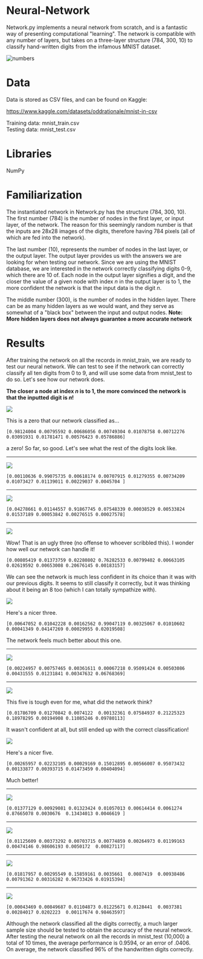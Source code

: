 # Neural-Network

Network.py implements a neural network from scratch, and is a fantastic way of presenting computational "learning". The network is compatible with any number of layers,
but takes on a three-layer structure (784, 300, 10) to classify hand-written digits from the infamous MNIST dataset. 


![numbers](https://user-images.githubusercontent.com/66577070/187332068-8668d0b2-1645-4cc2-9a4d-622d3dc2fef5.jpg)

# Data
Data is stored as CSV files, and can be found on Kaggle:

https://www.kaggle.com/datasets/oddrationale/mnist-in-csv

Training data: mnist_train.csv                           
Testing data: mnist_test.csv

# Libraries

NumPy

# Familiarization

The instantiated network in Network.py has the structure (784, 300, 10). The first number (784) is the number of nodes in the first layer, or input layer, of the network. The reason for this seemingly random number is that the inputs are 28x28 images of the digits, therefore having 784 pixels (all of which are fed into the network). 

The last number (10), represents the number of nodes in the last layer, or the output layer. The output layer provides us with the answers we are looking for when testing our network. Since we are using the MNIST database, we are interested in the network correctly classifying digits 0-9, which there are 10 of. Each node in the output layer signifies a digit, and the closer the value of a given node with index *n* in the output layer is to 1, the more confident the network is that the input data is the digit *n*. 

The middle number (300), is the number of nodes in the hidden layer. There can be as many hidden layers as we would want, and they serve as somewhat of a "black box" between the input and output nodes. **Note: More hidden layers does not always guarantee a more accurate network**

# Results

After training the network on all the records in mnist_train, we are ready to test our neural network. We can test to see if the network can correctly classify all ten digits from 0 to 9, and will use some data from mnist_test to do so. Let's see how our network does. 

**The closer a node at index *n* is to 1, the more convinced the network is that the inputted digit is *n*!**

![](https://i.imgur.com/Q1hwdEX.png)

This is a zero that our network classified as...

``` 
[0.98124004 0.00795592 0.00686056 0.00749304 0.01078758 0.00712276 0.03091931 0.01781471 0.00576423 0.05786886]
```

a zero! So far, so good. Let's see what the rest of the digits look like. 

----
![](https://i.imgur.com/KsOZaPO.png)

```
[0.00110636 0.99075735 0.00618174 0.00707915 0.01279355 0.00734209 0.01073427 0.01139011 0.00229037 0.0045704 ]
```

----
![](https://i.imgur.com/3K7bqUM.png)

```
[0.04278661 0.01144557 0.91867745 0.07548339 0.00038529 0.00533824 0.01537189 0.00053842 0.00276515 0.00027578]
```
----
![](https://i.imgur.com/L4PLJz3.png)

Wow! That is an ugly three (no offense to whoever scribbled this). I wonder how well our network can handle it!

```
[0.00805419 0.01373759 0.02280802 0.76282533 0.00799402 0.00663105 0.02619592 0.00653008 0.20676145 0.00183157]
```
We can see the network is much less confident in its choice than it was with our previous digits. It seems to still classify it correctly, but it was thinking about it being an 8 too (which I can totally sympathize with).


![](https://i.imgur.com/oUTbQA0.png)

Here's a nicer three. 

```
[0.00647052 0.01042228 0.00162562 0.99047119 0.00325067 0.01010602 0.00041349 0.04147269 0.00029955 0.02019508]
```
The network feels much better about this one. 

----
![](https://i.imgur.com/oPAA63L.png)

```
[0.00224957 0.00757465 0.00361611 0.00067218 0.95091424 0.00503086 0.00431555 0.01231841 0.00347632 0.06768369]
```
----
![](https://i.imgur.com/tt0LbSI.png)

This five is tough even for me, what did the network think?

```
[0.01786709 0.01270842 0.0074122  0.00132361 0.07584937 0.21225323 0.18978295 0.00194908 0.11085246 0.09780113]
```
It wasn't confident at all, but still ended up with the correct classification!


![](https://i.imgur.com/tnSzMJf.png)

Here's a nicer five.
```
[0.00265957 0.02232105 0.00029169 0.15012895 0.00566007 0.95073432 0.00133877 0.00393715 0.01473459 0.00404094]
```
Much better!

----
![](https://i.imgur.com/5yX4RdA.png)

```
[0.01377129 0.00929081 0.01323424 0.01057013 0.00614414 0.0061274 0.87665078 0.0030676  0.13434013 0.0046619 ]
```
----
![](https://i.imgur.com/wRpUPvE.png)

```
[0.01125609 0.00373292 0.00703715 0.00774859 0.00264973 0.01199163 0.00474146 0.98606193 0.0050172  0.00827117]
 ```
----
![](https://i.imgur.com/zOnW42D.png)

```
[0.01817957 0.00295549 0.15859161 0.0035661  0.0087419  0.00938486 0.00791362 0.00316282 0.96733426 0.01915394]
```
----
![](https://i.imgur.com/k0FNcq3.png)

```
[0.00043469 0.00849687 0.01104873 0.01225671 0.0128441  0.0037381 0.00284017 0.0202223  0.00117674 0.98463597]
```

Although the network classified all the digits correctly, a much larger sample size should be tested to obtain the accuracy of the neural network. 
After testing the neural network on all the records in mnist_test (10,000) a total of 10 times, the average performance is 0.9594, or an error of .0406. On average, 
the network classified 96% of the handwritten digits correctly.




